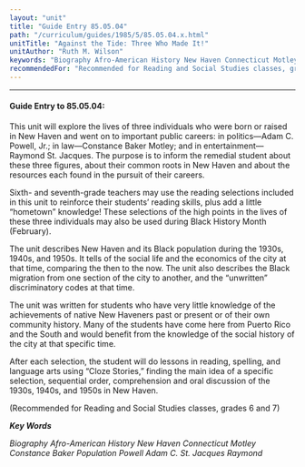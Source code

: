 ```yaml
---
layout: "unit"
title: "Guide Entry 85.05.04"
path: "/curriculum/guides/1985/5/85.05.04.x.html"
unitTitle: "Against the Tide: Three Who Made It!"
unitAuthor: "Ruth M. Wilson"
keywords: "Biography Afro-American History New Haven Connecticut Motley Constance Baker Population Powell Adam C. St. Jacques Raymond"
recommendedFor: "Recommended for Reading and Social Studies classes, grades 6 and 7"
---
```

<body>
<hr/>
 <h4>
  Guide Entry to 85.05.04:
 </h4>
 This unit will explore the lives of three individuals who were born or raised in New Haven and went on to important public careers: in politics—Adam C. Powell, Jr.; in law—Constance Baker Motley; and in entertainment—Raymond St. Jacques. The purpose is to inform the remedial student about these three figures, about their common roots in New Haven and about the resources each found in the pursuit of their careers.
 <p>
  Sixth- and seventh-grade teachers may use the reading selections included in this unit to reinforce their students’ reading skills, plus add a little “hometown” knowledge! These selections of the high points in the lives of these three individuals may also be used during Black History Month (February).
 </p>
 <p>
  The unit describes New Haven and its Black population during the 1930s, 1940s, and 1950s. It tells of the social life and the economics of the city at that time, comparing the then to the now. The unit also describes the Black migration from one section of the city to another, and the “unwritten” discriminatory codes at that time.
 </p>
 <p>
  The unit was written for students who have very little knowledge of the achievements of native New Haveners past or present or of their own community history. Many of the students have come here from Puerto Rico and the South and would benefit from the knowledge of the social history of the city at that specific time.
 </p>
 <p>
  After each selection, the student will do lessons in reading, spelling, and language arts using “Cloze Stories,” finding the main idea of a specific selection, sequential order, comprehension and oral discussion of the 1930s, 1940s, and 1950s in New Haven.
 </p>
 <p>
  (Recommended for Reading and Social Studies classes, grades 6 and 7)
 </p>
<p>
  <b>
   <i>
    Key Words
   </i>
  </b>
  <br/>
 </p>
 <p>
  <i>
   Biography Afro-American History New Haven Connecticut Motley Constance Baker Population Powell Adam C. St. Jacques Raymond
  </i>
 </p>

</body>